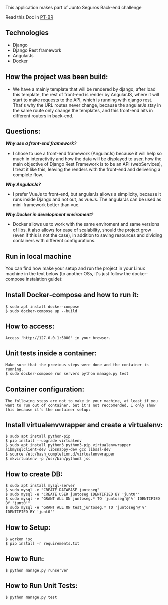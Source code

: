 This application makes part of Junto Seguros Back-end challenge

Read this Doc in [PT-BR](README.pt.md)

## Technologies
* Django
* Django Rest framework
* AngularJs
* Docker

## How the project was been build:
* We have a mainly template that will be rendered by django, after load this template, the rest of front-end is render by AngularJS,
where it will start to make requests to the API, which is running with django rest. That's why the URL routes never change, because the angularJs stay in the same route only change the templates, and this front-end hits in different routers in back-end.

## Questions:
***Why use a front-end framework?***
* I chose to use a front-end framework (AngularJs) because it will help so much in interactivity and how the data will be
displayed to user, how the main objective of Django Rest Framework is to be an API (webServices), I treat it like this, leaving the renders
with the front-end and delivering a complete flow.

***Why AngularJs?***
* I prefer VueJs to front-end, but angularJs allows a simplicity, because it runs inside Django and not out, as vueJs. The angularJs can be used
as mini-framework better than vue.

***Why Docker in development enviroment?***
* Docker allows us to work with the same enviroment and same versions of libs. it also allows for ease of scalability, should the project grow (even if this is not the case), in addition to saving resources and dividing containers with different configurations.

## Run in local machine
You can find how make your setup and run the project in your Linux machine in the text below (to another OSs, it's just follow the docker-compose instalation guide):

## Install Docker-compose and how to run it:
    $ sudo apt install docker-compose
    $ sudo docker-compose up --build
    
## How to access:
    Access 'http://127.0.0.1:5000' in your browser.

## Unit tests inside a container:
    Make sure that the previous steps were done and the container is running.
    $ sudo docker-compose run servers python manage.py test
    

## Container configuration:
    The following steps are not to make in your machine, at least if you want to run out of container, but it's not reccomended, I only show this because it's the container setup:

## Install virtualenvwrapper and create a virtualenv:
    $ sudo apt install python-pip
    $ pip install --upgrade virtualenv
    $ sudo apt install python3 python3-pip virtualenvwrapper libmysqlclient-dev libsnappy-dev gcc libssl-dev
    $ source /etc/bash_completion.d/virtualenvwrapper
    $ mkvirtualenv -p /usr/bin/python3 jsc

## How to create DB:
    $ sudo apt install mysql-server
    $ sudo mysql -e "CREATE DATABASE juntoseg"
    $ sudo mysql -e "CREATE USER juntoseg IDENTIFIED BY 'junt0'"
    $ sudo mysql -e "GRANT ALL ON juntoseg.* TO 'juntoseg'@'%' IDENTIFIED BY 'junt0'"
    $ sudo mysql -e "GRANT ALL ON test_juntoseg.* TO 'juntoseg'@'%' IDENTIFIED BY 'junt0'"

## How to Setup:
    $ workon jsc
    $ pip install -r requirements.txt

## How to Run:
    $ python manage.py runserver

## How to Run Unit Tests:
    $ python manage.py test